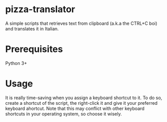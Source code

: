 # pizza-translator
A simple scripts that retrieves text from clipboard (a.k.a the CTRL+C boi) and translates it in Italian.

# Prerequisites
Python 3+

# Usage
It is really time-saving when you assign a keyboard shortcut to it. To do so, create a shortcut of the script, the right-click it and give it your preferred keyboard ahortcut.
Note that this may conflict with other keyboard shortcuts in your operating system, so choose it wisely.
